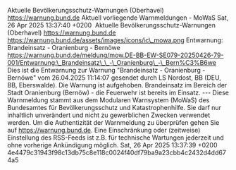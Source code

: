 Aktuelle Bevölkerungsschutz-Warnungen (Oberhavel) https://warnung.bund.de Aktuell vorliegende Warnmeldungen - MoWaS Sat, 26 Apr 2025 13:37:40 +0200 ![]() Aktuelle Bevölkerungsschutz-Warnungen (Oberhavel) https://warnung.bund.de https://warnung.bund.de/assets/images/icons/ic\_mowa.png Entwarnung: Brandeinsatz - Oranienburg - Bernöwe https://warnung.bund.de/meldung/mow.DE-BB-EW-SE079-20250426-79-001/Entwarnung:\_Brandeinsatz\_\_-\_Oranienburg\_-\_Bern%C3%B6we Dies ist die Entwarnung zur Warnung "Brandeinsatz - Oranienburg - Bernöwe" vom 26.04.2025 11:14:07 gesendet durch LS Nordost, BB (DEU, BB, Eberswalde). Die Warnung ist aufgehoben. Brandeinsatz im Bereich der Stadt Oranienburg (Bernöw) - die Feuerwehr ist bereits im Einsatz. ---
Diese Warnmeldung stammt aus dem Modularen Warnsystem (MoWaS) des Bundesamtes für Bevölkerungsschutz und Katastrophenhilfe.
Sie darf nur inhaltlich unverändert und nicht zu gewerblichen Zwecken verwendet werden.
Um die Authentizität der Warnmeldung zu überprüfen gehen Sie auf https://warnung.bund.de.
Eine Einschränkung oder (zeitweise) Einstellung des RSS-Feeds ist z.B. für technische Wartungen jederzeit und ohne vorherige Ankündigung möglich. Sat, 26 Apr 2025 13:37:39 +0200 4e4479c31943f98c13db75c8e118c0024f40df79ba9a23cbb4c2432d4dd674a5

